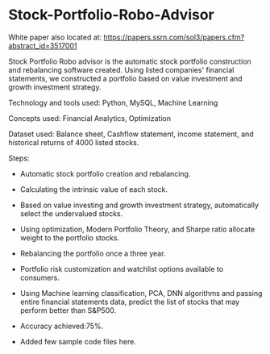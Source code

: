 # Stock-Portfolio-Robo-Advisor
White paper also located at:
https://papers.ssrn.com/sol3/papers.cfm?abstract_id=3517001

Stock Portfolio Robo advisor is the automatic stock portfolio construction and rebalancing software created. Using listed companies' financial statements, we constructed a portfolio based on value investment and growth investment strategy. 

Technology and tools used: Python, MySQL, Machine Learning 

Concepts used: Financial Analytics, Optimization 

Dataset used: Balance sheet, Cashflow statement, income statement, and historical returns of 4000 listed stocks.

Steps:
-	Automatic stock portfolio creation and rebalancing.
-	Calculating the intrinsic value of each stock.
-	Based on value investing and growth investment strategy, automatically select the undervalued stocks.
-	Using optimization, Modern Portfolio Theory, and Sharpe ratio allocate weight to the portfolio stocks.
-	Rebalancing the portfolio once a three year.
-	Portfolio risk customization and watchlist options available to consumers.
-	Using Machine learning classification, PCA, DNN algorithms and passing entire financial statements data, predict the list of stocks that may perform better than S&P500. 
- Accuracy achieved:75%.

- Added few sample code files here.
